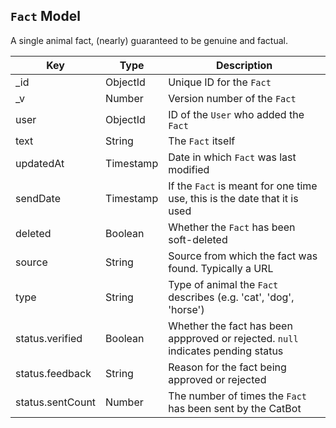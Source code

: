 ## `Fact` Model

A single animal fact, (nearly) guaranteed to be genuine and factual.

| Key               | Type          | Description |
| ----------------- | ------------- | ----------- |
| _id               | ObjectId      | Unique ID for the `Fact` |
| _v                | Number        | Version number of the `Fact` |
| user              | ObjectId      | ID of the `User` who added the `Fact` |
| text              | String        | The `Fact` itself |
| updatedAt         | Timestamp     | Date in which `Fact` was last modified |
| sendDate          | Timestamp     | If the `Fact` is meant for one time use, this is the date that it is used |
| deleted           | Boolean       | Whether the `Fact` has been soft-deleted |
| source            | String        | Source from which the fact was found. Typically a URL |
| type              | String        | Type of animal the `Fact` describes (e.g. 'cat', 'dog', 'horse')
| status.verified   | Boolean       | Whether the fact has been appproved or rejected. `null` indicates pending status |
| status.feedback   | String        | Reason for the fact being approved or rejected |
| status.sentCount  | Number        | The number of times the `Fact` has been sent by the CatBot |
